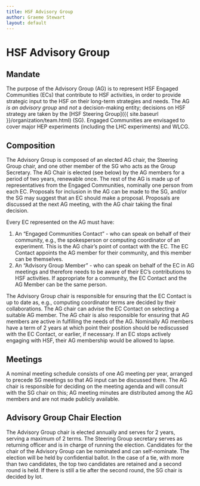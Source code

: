 ```yaml
---
title: HSF Advisory Group
author: Graeme Stewart
layout: default
---
```


# HSF Advisory Group

## Mandate

The purpose of the Advisory Group (AG) is to represent HSF Engaged Communities (ECs) that contribute to HSF activities, in order to provide strategic input to the HSF on their long-term strategies and needs.  The AG *is an advisory group* and *not* a decision-making entity; decisions on HSF strategy are taken by the [HSF Steering Group]({{ site.baseurl }}/organization/team.html) (SG). Engaged Communities are envisaged to cover major HEP experiments (including the LHC experiments) and WLCG.

## Composition

The Advisory Group is composed of an elected AG chair, the Steering Group chair, and one other member of the SG who acts as the Group Secretary.  The AG Chair is elected (see below) by the AG members for a period of two years, renewable once.  The rest of the AG is made up of representatives from the Engaged Communities, nominally one person from each EC.  Proposals for inclusion in the AG can be made to the SG, and/or the SG may suggest that an EC should make a proposal.  Proposals are discussed at the next AG meeting, with the AG chair taking the final decision.

Every EC represented on the AG must have:

1. An “Engaged Communities Contact” \- who can speak on behalf of their community, e.g., the spokesperson or computing coordinator of an experiment.  This is the AG chair’s point of contact with the EC.  The EC Contact appoints the AG member for their community, and this member can be themselves.  
2. An “Advisory Group Member” \- who can speak on behalf of the EC in AG meetings and therefore needs to be aware of their EC’s contributions to HSF activities. If appropriate for a community, the EC Contact and the AG Member can be the same person.

The Advisory Group chair is responsible for ensuring that the EC Contact is up to date as, e.g., computing coordinator terms are decided by their collaborations. The AG chair can advise the EC Contact on selecting a suitable AG member. The AG chair is also responsible for ensuring that AG members are active in fulfilling the needs of the AG.  Nominally AG members have a term of 2 years at which point their position should be rediscussed with the EC Contact, or earlier, if necessary.  If an EC stops actively engaging with HSF, their AG membership would be allowed to lapse.

## Meetings

A nominal meeting schedule consists of one AG meeting per year, arranged to precede SG meetings so that AG input can be discussed there.  The AG chair is responsible for deciding on the meeting agenda and will consult with the SG chair on this; AG meeting minutes are distributed among the AG members and are not made publicly available.

## Advisory Group Chair Election

The Advisory Group chair is elected annually and serves for 2 years, serving a maximum of 2 terms. The Steering Group secretary serves as returning officer and is in charge of running the election. Candidates for the chair of the Advisory Group can be nominated and can self-nominate. The election will be held by confidential ballot. In the case of a tie, with more than two candidates, the top two candidates are retained and a second round is held. If there is still a tie after the second round, the SG chair is decided by lot.
